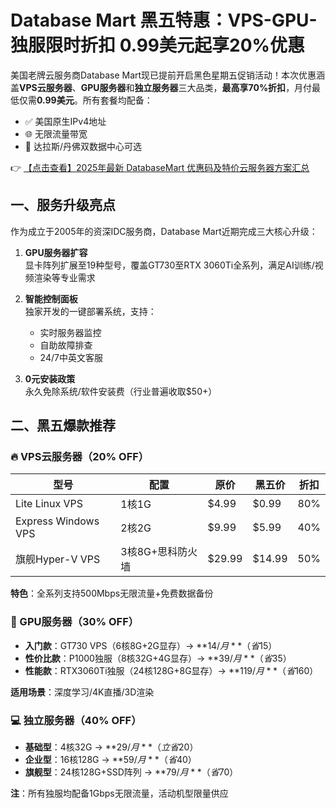 # Database Mart 黑五特惠：VPS-GPU-独服限时折扣 0.99美元起享20%优惠

美国老牌云服务商Database Mart现已提前开启黑色星期五促销活动！本次优惠涵盖**VPS云服务器**、**GPU服务器**和**独立服务器**三大品类，**最高享70%折扣**，月付最低仅需**0.99美元**。所有套餐均配备：

- ✅ 美国原生IPv4地址
- 🌐 无限流量带宽
- 📍 达拉斯/丹佛双数据中心可选

👉 [【点击查看】2025年最新 DatabaseMart 优惠码及特价云服务器方案汇总](https://bit.ly/DatabaseMart)

## 一、服务升级亮点

作为成立于2005年的资深IDC服务商，Database Mart近期完成三大核心升级：

1. **GPU服务器扩容**  
   显卡阵列扩展至19种型号，覆盖GT730至RTX 3060Ti全系列，满足AI训练/视频渲染等专业需求

2. **智能控制面板**  
   独家开发的一键部署系统，支持：
   - 实时服务器监控
   - 自助故障排查
   - 24/7中英文客服

3. **0元安装政策**  
   永久免除系统/软件安装费（行业普遍收取$50+）

## 二、黑五爆款推荐

### 🔥 VPS云服务器（20% OFF）
| 型号               | 配置                | 原价   | 黑五价 | 折扣 |
|--------------------|---------------------|--------|--------|------|
| Lite Linux VPS     | 1核1G               | $4.99  | $0.99  | 80%  |
| Express Windows VPS| 2核2G               | $9.99  | $5.99  | 40%  |
| 旗舰Hyper-V VPS    | 3核8G+思科防火墙    | $29.99 | $14.99 | 50%  |

**特色**：全系列支持500Mbps无限流量+免费数据备份

### 🚀 GPU服务器（30% OFF）
- **入门款**：GT730 VPS（6核8G+2G显存）→ **$14/月**（省$15）
- **性价比款**：P1000独服（8核32G+4G显存）→ **$39/月**（省$35）
- **性能款**：RTX3060Ti独服（24核128G+8G显存）→ **$119/月**（省$160）

**适用场景**：深度学习/4K直播/3D渲染

### 💻 独立服务器（40% OFF）
- **基础型**：4核32G → **$29/月**（立省$20）
- **企业型**：16核128G → **$59/月**（省$40）
- **旗舰型**：24核128G+SSD阵列 → **$79/月**（省$70）

**注**：所有独服均配备1Gbps无限流量，活动机型限量供应